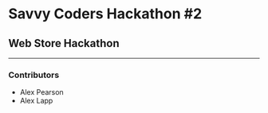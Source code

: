 # Savvy Coders Hackathon \#2
## Web Store Hackathon

---

### Contributors
+ Alex Pearson
+ Alex Lapp